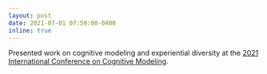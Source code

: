```yaml
---
layout: post
date: 2021-07-01 07:59:00-0400
inline: true
---
```


Presented work on cognitive modeling and experiential diversity at the <a href="https://mathpsych.org/conference/7/schedule">2021 International Conference on Cognitive Modeling</a>.

